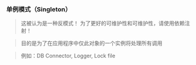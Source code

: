 ### 单例模式（Singleton）
> 这被认为是一种反模式！ 为了更好的可维护性和可维护性，请使用依赖注射！

> 目的是为了在应用程序中仅此对象的一个实例将处理所有调用

> 例如：DB Connector, Logger, Lock file
